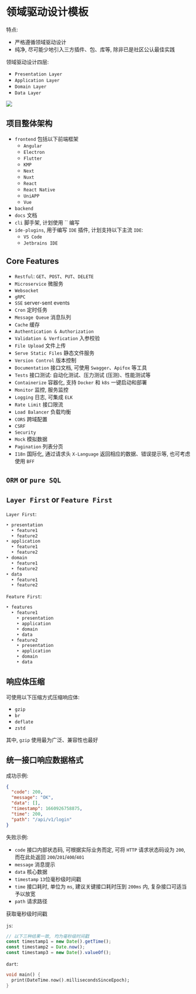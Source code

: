 # 领域驱动设计模板

特点:

- 严格遵循领域驱动设计
- 纯净, 尽可能少地引入三方插件、包、库等, 除非已是社区公认最佳实践

领域驱动设计四层:

- `Presentation Layer`
- `Application Layer`
- `Domain Layer`
- `Data Layer`

![](https://codewithandrea.com/articles/flutter-app-architecture-domain-model/images/flutter-app-architecture.webp)

## 项目整体架构

- `frontend` 包括以下前端框架
  - `Angular`
  - `Electron`
  - `Flutter`
  - `KMP`
  - `Next`
  - `Nuxt`
  - `React`
  - `React Native`
  - `UniAPP`
  - `Vue`
- `backend`
- `docs` 文档
- `cli` 脚手架, 计划使用 `` 编写
- `ide-plugins`, 用于编写 `IDE` 插件, 计划支持以下主流 `IDE`:
    - `VS Code`
    - `Jetbrains IDE`

## Core Features

- `Restful`: `GET`、`POST`、`PUT`、`DELETE`
- `Microservice` 微服务
- `Websocket`
- `gRPC`
- `SSE` server-sent events
- `Cron` 定时任务
- `Message Queue` 消息队列
- `Cache` 缓存
- `Authentication & Authorization`
- `Validation & Verfication` 入参校验
- `File Upload` 文件上传
- `Serve Static Files` 静态文件服务
- `Version Control` 版本控制
- `Documentation` 接口文档, 可使用 `Swagger`、`Apifox` 等工具
- `Tests` 接口测试: 自动化测试、压力测试 (压测)、性能测试等
- `Containerize` 容器化, 支持 `Docker` 和 `k8s` 一键启动和部署
- `Monitor` 监控, 服务监控
- `Logging` 日志, 可集成 `ELK`
- `Rate Limit` 接口限流
- `Load Balancer` 负载均衡
- `CORS` 跨域配置
- `CSRF`
- `Security`
- `Mock` 模拟数据
- `Pagination` 列表分页
- `I18n` 国际化, 通过请求头 `X-Language` 返回相应的数据、错误提示等, 也可考虑使用 `BFF`

## `ORM` or `pure SQL`

## `Layer First` or `Feature First`

`Layer First`:

```txt
‣ presentation
  ‣ feature1
  ‣ feature2
‣ application
  ‣ feature1
  ‣ feature2
‣ domain
  ‣ feature1
  ‣ feature2
‣ data
  ‣ feature1
  ‣ feature2
```

`Feature First`:

```txt
‣ features
  ‣ feature1
    ‣ presentation
    ‣ application
    ‣ domain
    ‣ data
  ‣ feature2
    ‣ presentation
    ‣ application
    ‣ domain
    ‣ data
```

## 响应体压缩

可使用以下压缩方式压缩响应体:

- `gzip`
- `br`
- `deflate`
- `zstd`

其中, `gzip` 使用最为广泛、兼容性也最好

## 统一接口响应数据格式

成功示例:

```json
{
  "code": 200,
  "message": "OK",
  "data": [],
  "timestamp": 1660926758875,
  "time": 200,
  "path": "/api/v1/login"
}
```

失败示例:

- `code` 接口内部状态码, 可根据实际业务而定, 可将 `HTTP` 请求状态码设为 `200`, 而在此处返回 `200`/`201`/`400`/`401`
- `message` 消息提示
- `data` 核心数据
- `timestamp` `13`位毫秒级时间戳
- `time` 接口耗时, 单位为 `ms`, 建议关键接口耗时压到 `200ms` 内, 复杂接口可适当予以放宽
- `path` 请求路径

获取毫秒级时间戳

`js`:

```js
// 以下三种结果一致, 均为毫秒级时间戳
const timestamp1 = new Date().getTime();
const timestamp2 = Date.now();
const timestamp3 = new Date().valueOf();
```

`dart`:

```dart
void main() {
  print(DateTime.now().millisecondsSinceEpoch);
}
```

